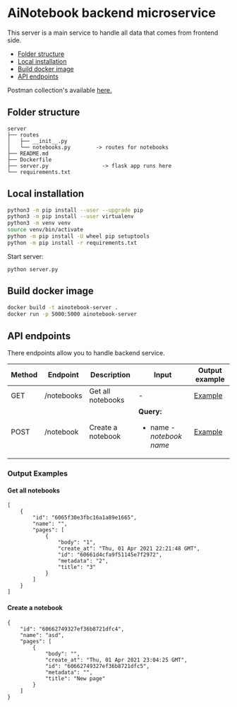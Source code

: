 # AiNotebook backend microservice
This server is a main service to handle all data that comes from frontend side.

- [Folder structure](#folder-structure)
- [Local installation](#local-installation)
- [Build docker image](#build-docker-image)
- [API endpoints](#api-endpoints)

Postman collection's available [here.](https://www.getpostman.com/collections/2ff733b0bbe7df69aaf1)

## Folder structure
```
server
├── routes
│   ├── __init__.py
│   └── notebooks.py        -> routes for notebooks
├── README.md
├── Dockerfile
├── server.py                 -> flask app runs here
└── requirements.txt 
```

## Local installation
```bash
python3 -m pip install --user --upgrade pip
python3 -m pip install --user virtualenv
python3 -m venv venv
source venv/bin/activate
python -m pip install -U wheel pip setuptools 
python -m pip install -r requirements.txt
```
Start server: 
```
python server.py
```

## Build docker image
```bash
docker build -t ainotebook-server .
docker run -p 5000:5000 ainotebook-server
```

## API endpoints
There endpoints allow you to handle backend service.

Method | Endpoint | Description | Input | Output example
---|---|---|---|---
GET | /notebooks | Get all notebooks | - | [Example](#get-all-notebooks)
POST | /notebook | Create a notebook | **Query:**  <ul><li>name - *notebook name*</li></ul> | [Example](#create-a-notebook)

### Output Examples

#### Get all notebooks

```json5
[
    {
        "id": "6065f30e3fbc16a1a89e1665",
        "name": "",
        "pages": [
            {
                "body": "1",
                "create_at": "Thu, 01 Apr 2021 22:21:48 GMT",
                "id": "60661d4cfa9f51145e7f2972",
                "metadata": "2",
                "title": "3"
            }
        ]
    }
]
```

#### Create a notebook

```json5
{
    "id": "60662749327ef36b8721dfc4",
    "name": "asd",
    "pages": [
        {
            "body": "",
            "create_at": "Thu, 01 Apr 2021 23:04:25 GMT",
            "id": "60662749327ef36b8721dfc5",
            "metadata": "",
            "title": "New page"
        }
    ]
}
```
